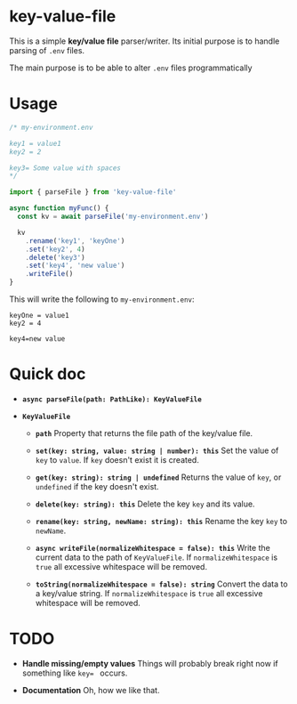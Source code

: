 # key-value-file

This is a simple __key/value file__ parser/writer. Its initial purpose is to
handle parsing of `.env` files.

The main purpose is to be able to alter `.env` files programmatically

# Usage

```ts
/* my-environment.env

key1 = value1
key2 = 2

key3= Some value with spaces
*/

import { parseFile } from 'key-value-file'

async function myFunc() {
  const kv = await parseFile('my-environment.env')

  kv
    .rename('key1', 'keyOne')
    .set('key2', 4)
    .delete('key3')
    .set('key4', 'new value')
    .writeFile()
}
```

This will write the following to `my-environment.env`:

```
keyOne = value1
key2 = 4

key4=new value
```

# Quick doc

  * __`async parseFile(path: PathLike): KeyValueFile`__

  * __`KeyValueFile`__
    * __`path`__
      Property that returns the file path of the key/value file.

    * __`set(key: string, value: string | number): this`__
      Set the value of `key` to `value`. If `key` doesn't exist it is created.

    * __`get(key: string): string | undefined`__
      Returns the value of `key`, or `undefined` if the key doesn't exist.

    * __`delete(key: string): this`__
      Delete the key `key` and its value.

    * __`rename(key: string, newName: string): this`__
      Rename the key `key` to `newName`.

    * __`async writeFile(normalizeWhitespace = false): this`__
      Write the current data to the path of `KeyValueFile`. If
      `normalizeWhitespace` is `true` all excessive whitespace will be removed.

    * __`toString(normalizeWhitespace = false): string`__
      Convert the data to a key/value string. If `normalizeWhitespace` is
      `true` all excessive whitespace will be removed.

# TODO

  * __Handle missing/empty values__
    Things will probably break right now if something like `key= ` occurs.

  * __Documentation__
    Oh, how we like that.
